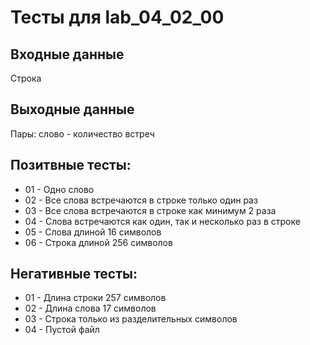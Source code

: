 # Тесты для lab_04_02_00
## Входные данные
Строка

## Выходные данные
Пары: слово - количество встреч

## Позитвные тесты:
- 01 - Одно слово
- 02 - Все слова встречаются в строке только один раз
- 03 - Все слова встречаются в строке как минимум 2 раза
- 04 - Слова встречаются как один, так и несколько раз в строке
- 05 - Слова длиной 16 символов
- 06 - Строка длиной 256 символов

## Негативные тесты:
- 01 - Длина строки 257 символов
- 02 - Длина слова 17 символов 
- 03 - Строка только из разделительных символов
- 04 - Пустой файл